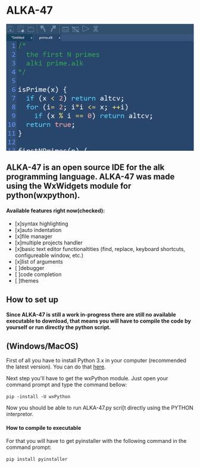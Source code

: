 # ALKA-47

![ALKA-47 image](https://github.com/alk-language/Alk-IDE/blob/master/img.png)

## ALKA-47 is an open source IDE for the alk programming language. ALKA-47 was made using the WxWidgets module for python(wxpython).

#### Available features right now(checked):
- [x]syntax highlighting
- [x]auto indentation
- [x]file manager
- [x]multiple projects handler
- [x]basic text editor functionaltities (find, replace, keyboard shortcuts, configureable window, etc.)
- [x]list of arguments
- [ ]debugger
- [ ]code completion
- [ ]themes

## How to set up

#### Since ALKA-47 is still a work in-progress there are still no available executable to download, that means you will have to compile the code by yourself or run directly the python script.


## (Windows/MacOS)

First of all you have to install Python 3.x in your computer (recommended the latest version).  You can do that [here](https://www.python.org/downloads/).

Next step you'll have to get the wxPython module. Just open your command prompt and type the command bellow:

`pip -install -U wxPython`

Now you should be able to run ALKA-47.py scri[t directly using the PYTHON interpretor.

#### How to compile to executable

For that you will have to get pyinstaller with the following command in the command prompt:

`pip install pyinstaller`